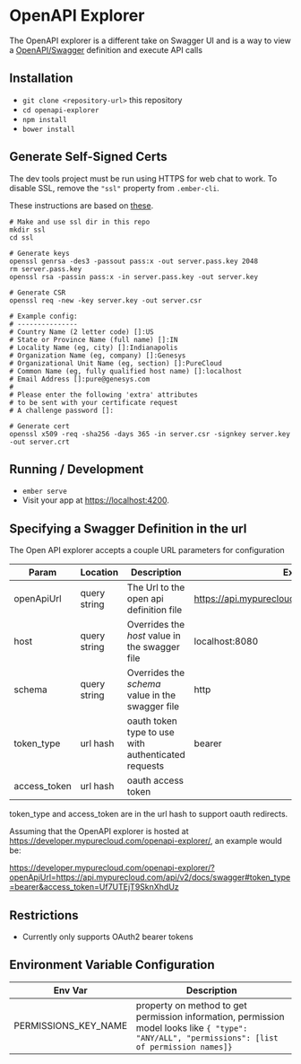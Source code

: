 # OpenAPI Explorer
The OpenAPI explorer is a different take on Swagger UI and is a way to view a [OpenAPI/Swagger](http://swagger.io/) definition and execute API calls

## Installation

* `git clone <repository-url>` this repository
* `cd openapi-explorer`
* `npm install`
* `bower install`

## Generate Self-Signed Certs

The dev tools project must be run using HTTPS for web chat to work. To disable SSL, remove the `"ssl"` property from `.ember-cli`.

These instructions are based on [these](https://devcenter.heroku.com/articles/ssl-certificate-self). 

```
# Make and use ssl dir in this repo
mkdir ssl
cd ssl

# Generate keys
openssl genrsa -des3 -passout pass:x -out server.pass.key 2048
rm server.pass.key
openssl rsa -passin pass:x -in server.pass.key -out server.key

# Generate CSR
openssl req -new -key server.key -out server.csr

# Example config:
# ---------------
# Country Name (2 letter code) []:US
# State or Province Name (full name) []:IN
# Locality Name (eg, city) []:Indianapolis
# Organization Name (eg, company) []:Genesys
# Organizational Unit Name (eg, section) []:PureCloud
# Common Name (eg, fully qualified host name) []:localhost
# Email Address []:pure@genesys.com
# 
# Please enter the following 'extra' attributes
# to be sent with your certificate request
# A challenge password []:

# Generate cert
openssl x509 -req -sha256 -days 365 -in server.csr -signkey server.key -out server.crt
```

## Running / Development

* `ember serve`
* Visit your app at [https://localhost:4200](https://localhost:4200).


## Specifying a Swagger Definition in the url

The Open API explorer accepts a couple URL parameters for configuration

| Param | Location | Description | Example |
| ----- | -------- | ----------- | ------- |
| openApiUrl | query string | The Url to the open api definition file | https://api.mypurecloud.com/api/v2/docs/swagger |
| host | query string | Overrides the _host_ value in the swagger file  | localhost:8080 |
| schema | query string | Overrides the _schema_ value in the swagger file  | http |
| token_type | url hash | oauth token type to use with authenticated requests | bearer |
| access_token | url hash | oauth access token |  |

token_type and access_token are in the url hash to support oauth redirects.

Assuming that the OpenAPI explorer is hosted at https://developer.mypurecloud.com/openapi-explorer/, an example would be:

https://developer.mypurecloud.com/openapi-explorer/?openApiUrl=https://api.mypurecloud.com/api/v2/docs/swagger#token_type=bearer&access_token=Uf7UTEjT9SknXhdUz

## Restrictions

* Currently only supports OAuth2 bearer tokens

## Environment Variable Configuration

| Env Var | Description |
| ------- | ----------- |
| PERMISSIONS_KEY_NAME | property on method to get permission information, permission model looks like ``` { "type": "ANY/ALL", "permissions": [list of permission names]} ``` |
